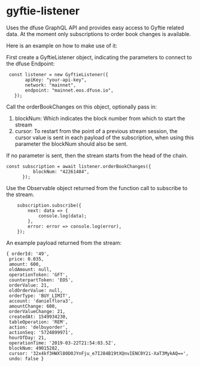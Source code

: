 # gyftie-listener

 Uses the dfuse GraphQL API and provides easy access to Gyftie related data. At the moment only subscriptions to order book changes is available.
 
 Here is an example on how to make use of it:
 
 First create a GyftieListener object, indicating the parameters to connect to the dfuse Endpoint:
 
 ```
  const listener = new GyftieListener({
        apiKey: "your-api-key",
        network: "mainnet",
        endpoint: "mainnet.eos.dfuse.io",
    });
  ```
  
  Call the orderBookChanges on this object, optionally pass in:
  
  1. blockNum: Which indicates the block number from which to start the stream
  2. cursor: To restart from the point of a previous stream session, the cursor value is sent in each payload of the subscription, when using this parameter the blockNum should also be sent.
  
  If no parameter is sent, then the stream starts from the head of the chain.
  
  ```
  const subscription = await listener.orderBookChanges({
            blockNum: "42261484",
        });
```

Use the Observable object returned from the function call to subscribe to the stream.

```
    subscription.subscribe({
        next: data => {
            console.log(data);
        },
        error: error => console.log(error),
    });
 ```
 
 An example payload returned from the stream:
 
 
 ```
 { orderId: '49',
  price: 0.035,
  amount: 600,
  oldAmount: null,
  operationToken: 'GFT',
  counterpartToken: 'EOS',
  orderValue: 21,
  oldOrderValue: null,
  orderType: 'BUY_LIMIT',
  account: 'danielflora3',
  amountChange: 600,
  orderValueChange: 21,
  createdAt: 1549934230,
  tableOperation: 'REM',
  action: 'delbuyorder',
  actionSeq: '5724899971',
  hourOfDay: 21,
  operationTime: '2019-03-22T21:54:03.5Z',
  blockNum: 49015282,
  cursor: '32x4kf3HWXl80D0JYnFju_e7IJ84B19tXQnvIENC0Y2i-XaT3MykAQ==',
  undo: false }
  
  ```
